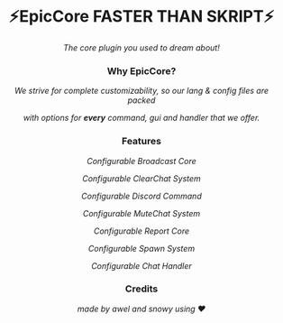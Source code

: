 <h1 align="center">⚡EpicCore FASTER THAN SKRIPT⚡</h1><div align="center">
<i>The core plugin you used to dream about!</i>

<h3 align="center">Why EpicCore?</h3><div align="center">
  
<i>We strive for complete customizability, so our lang & config files are packed</i> 

<i>with options for <b>every</b> command, gui and handler that we offer.</i>


<h3 align="center">Features</h3><div align="center">
  
<i>Configurable Broadcast Core</i>

<i>Configurable ClearChat System</i>

<i>Configurable Discord Command</i>

<i>Configurable MuteChat System</i>

<i>Configurable Report Core</i>

<i>Configurable Spawn System</i>

<i>Configurable Chat Handler</i>

<h3 align="center">Credits</h3><div align="center">
<i>made by awel and snowy using ❤️</i>
